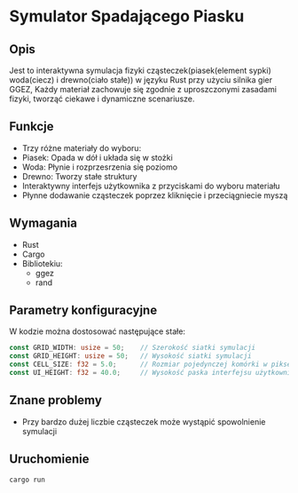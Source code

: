 # Symulator Spadającego Piasku

## Opis
Jest to interaktywna symulacja fizyki cząsteczek(piasek(element sypki) woda(ciecz) i drewno(ciało stałe)) w języku Rust przy użyciu silnika gier GGEZ, Każdy materiał zachowuje się zgodnie z uproszczonymi zasadami fizyki, tworząć ciekawe i dynamiczne scenariusze.

## Funkcje 
* Trzy różne materiały do wyboru:
 * Piasek: Opada w dół i układa się w stożki
 * Woda: Płynie i rozprzesrzenia się poziomo
 * Drewno: Tworzy stałe struktury
* Interaktywny interfejs użytkownika z przyciskami do wyboru materiału
* Płynne dodawanie cząsteczek poprzez kliknięcie i przeciągniecie myszą

## Wymagania 
* Rust
* Cargo
* Bibliotekiu:
	* ggez
	* rand

## Parametry konfiguracyjne

W kodzie można dostosować następujące stałe:
```rust
const GRID_WIDTH: usize = 50;    // Szerokość siatki symulacji
const GRID_HEIGHT: usize = 50;   // Wysokość siatki symulacji
const CELL_SIZE: f32 = 5.0;      // Rozmiar pojedynczej komórki w pikselach
const UI_HEIGHT: f32 = 40.0;     // Wysokość paska interfejsu użytkownika
```

## Znane problemy
* Przy bardzo dużej liczbie cząsteczek może wystąpić spowolnienie symulacji

## Uruchomienie
```bash
cargo run
```